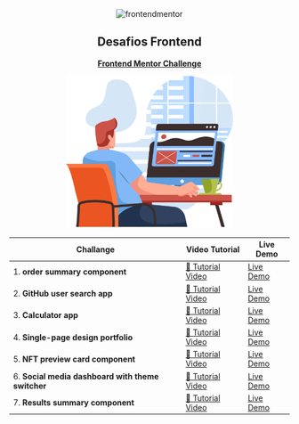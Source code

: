 <div id="top"></div>

<div align="center">

  <img src="https://www.frontendmentor.io/static/images/logo-desktop.svg" alt="frontendmentor" width="500">

  <h2 align="center">Desafios Frontend</h2>
  <p align="center">
    <a href="https://www.frontendmentor.io/profile/elmergustavo"><strong>Frontend Mentor Challenge</strong></a>
    <br />
  </p>
</div>

<div align="center">

  <img src="https://github.com/elmergustavo/challenge-frontendmentor/blob/master/Image.svg" alt="frontendmentor" width="300">

</div>


|Challange                |Video Tutorial                         |Live Demo                         |
|----------------|-------------------------------|-----------------------------|
|1. **order summary component**|[🔴 Tutorial Video](https://www.youtube.com/watch?v=QIL8z27nAiI)|[Live Demo](https://earnest-chaja-0b0700.netlify.app/)|
|2. **GitHub user search app**|[🔴 Tutorial Video](https://youtu.be/GfM_PW2vfF0)|[Live Demo](https://vite-github-user-search-app.vercel.app/)|
|3. **Calculator app** |[🔴 Tutorial Video](https://youtu.be/izV7-_iZ9uc) | [Live Demo](https://calculator-app-coral.vercel.app/) |
|4. **Single-page design portfolio** |[🔴 Tutorial Video](https://youtu.be/UkgZPz2VDkE) | [Live Demo](https://single-page-design-portfolio-tau.vercel.app/) |
|5. **NFT preview card component** |[🔴 Tutorial Video](https://youtu.be/2p73sEnkXp8) | [Live Demo](https://boisterous-kataifi-1f43e6.netlify.app/) |
|6. **Social media dashboard with theme switcher** |[🔴 Tutorial Video](https://youtu.be/023HLic824s) | [Live Demo](https://lambent-starlight-6f4cb2.netlify.app/) |
|7. **Results summary component** |[🔴 Tutorial Video](https://youtu.be/023HLic824s) | [Live Demo](https://challenge-frontendmentor.vercel.app/) |

